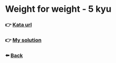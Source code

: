 # Weight for weight - 5 kyu

### :point_right: [Kata url](https://www.codewars.com/kata/55c6126177c9441a570000cc)

### :point_right: [My solution](./index.js)

### :arrow_left: [Back](../README.md)
